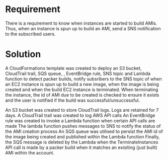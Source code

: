 # Requirement
There is a requirement to know when instances are started to build AMIs. Thus, when an instance is spun up to build an AMI, send a
SNS notification to the subscribed users.

# Solution
A CloudFormationo template was created to deploy an S3 bucket, CloudTrail trail, SQS queue, , EventBridge rule, SNS topic and Lambda function to detect packer builds, notify subsribers to the SNS topic of when an EC2 instance is spun up to build a new image, when the image is being created and when the build EC2 instance is terminated. When terminating the instance, the id of AMI due to be created is checked to ensure it exists and the user is notified if the build was
successful/unsuccessful.

An S3 bucket was created to store CloudTrail logs. Logs are retained for 7 days.
A CloudTrail trail was created to log AWS API calls
An EventBridge rule was created to invoke a Lambda function when certain API calls are made
The lambda function pushes messages to SNS to notify the status of the AMI creation process
An SQS queue was utilised to persist the AMI id of the image being created and published within the Lambda function
Finally, the SQS message is deleted by the Lambda when the TerminateInstances API call is made by a packer build when 
it matches an exisiting (just built) AMI within the account.


